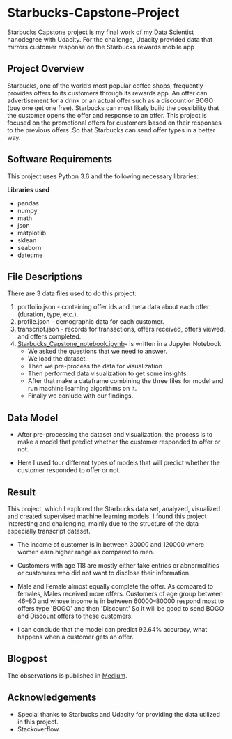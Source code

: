 # Starbucks-Capstone-Project
Starbucks Capstone project is my final work of my Data Scientist nanodegree with Udacity. For the challenge, Udacity provided data that mirrors customer response on the Starbucks rewards mobile app

## Project Overview
Starbucks, one of the world’s most popular coffee shops, frequently provides offers to its customers through its rewards app. An offer can advertisement for a drink or an actual offer such as a discount or BOGO (buy one get one free).  Starbucks can most likely build the possibility that the customer opens the offer and response to an offer. This project is focused on the promotional offers for customers based on their responses to the previous offers .So that Starbucks can send offer types in a better way.

## Software Requirements
This project uses Python 3.6 and the following necessary libraries:

**Libraries used**
-	pandas
-	numpy
-	math
-	json
-	matplotlib
-	sklean
-	seaborn
- datetime

## File Descriptions
 There are 3 data files used to do this project:
1.	portfolio.json - containing offer ids and meta data about each offer (duration, type, etc.).
2.	profile.json - demographic data for each customer.
3.	transcript.json - records for transactions, offers received, offers viewed, and offers completed.
4. [Starbucks_Capstone_notebook.ipynb](https://github.com/AnnieThomas02/Starbucks-Capstone-Project/blob/main/Starbucks_Capstone_notebook.ipynb)-  is written in a Jupyter Notebook
    - We asked the questions that we need to answer.
    - We load the dataset.
    - Then we pre-process the data for visualization
    - Then performed data visualization to get some insights.
    - After that make a dataframe combining the three files for model and run machine learning algorithms on it.
    - Finally we conlude with our findings.

## Data Model
- After pre-processing the dataset and visualization, the process is to make a model that predict whether the customer responded to offer or not.

- Here I used four different types of models that will predict whether the customer responded to offer or not.

## Result
This project, which I explored the Starbucks data set, analyzed, visualized and created supervised machine learning models. I found this project interesting and challenging, mainly due to the structure of the data especially transcript dataset.

- The income of customer is in between 30000 and 120000 where women earn higher range as compared to men.

- Customers with age 118 are mostly either fake entries or abnormalities or customers who did not want to disclose their information. 

- Male and Female almost equally complete the offer. As compared to females, Males received more offers. Customers of age group between 46–80 and whose income is in between 60000–80000 respond most to offers type 'BOGO' and then 'Discount' So it will be good to send BOGO and Discount offers to these customers.

- I can conclude that the model can predict 92.64% accuracy, what happens when a customer gets an offer.

## Blogpost
The observations is published in [Medium](https://anniemathewlog.medium.com/forecasting-of-starbucks-promotional-deals-f10798e5da75).


## Acknowledgements

- Special thanks to Starbucks and Udacity for providing the data utilized in this project.
- Stackoverflow.

